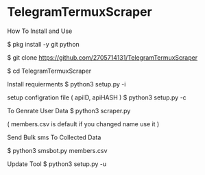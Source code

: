 # TelegramTermuxScraper
How To Install and Use

$ pkg install -y git python

$ git clone https://github.com/2705714131/TelegramTermuxScraper

$ cd TelegramTermuxScraper

Install requierments
$ python3 setup.py -i

setup configration file ( apiID, apiHASH )
$ python3 setup.py -c

To Genrate User Data
$ python3 scraper.py

( members.csv is default if you changed name use it )

Send Bulk sms To Collected Data

$ python3 smsbot.py members.csv

Update Tool $ python3 setup.py -u
